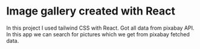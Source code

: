 # Image gallery created with React

In this project I used tailwind CSS with React. Got all data from pixabay API. In this app we can search for pictures which we get from pixabay fetched data.

